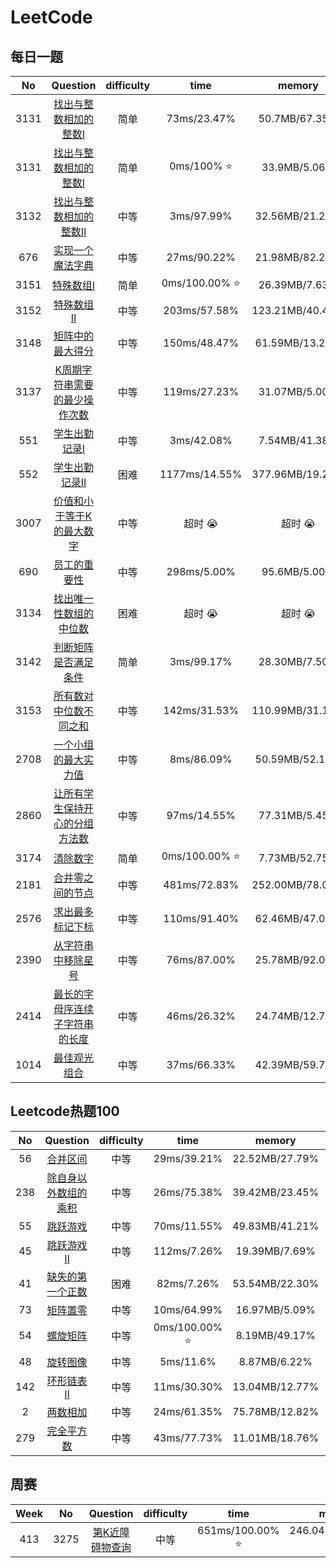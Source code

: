 <!--
 * @Author: LiQingCode 2535735432@qq.com
 * @Date: 2024-08-08 15:06:32
 * @LastEditors: LiQingCode 2535735432@qq.com
 * @LastEditTime: 2024-09-23 09:13:58
 * @FilePath: \code\LeetCode\README.md
 * @Description: 
 * 
 * Copyright (c) 2024 by LiQingCode, All Rights Reserved. 
-->
# LeetCode
## 每日一题

|No|Question|difficulty|time|memory|language|
|:--:|:--:|:--:|:--:|:--:|:--:|
|3131|[找出与整数相加的整数Ⅰ](JavaScript/addedInteger.js)|简单|73ms/23.47%|50.7MB/67.35%|javascript|
|3131|[找出与整数相加的整数Ⅰ](C++/addedInteger.cpp)|简单|0ms/100% :star: |33.9MB/5.06%|C++|
|3132|[找出与整数相加的整数Ⅱ](C++/minimunAddedInteger.cpp)|中等|3ms/97.99%|32.56MB/21.21%|C++|
|676|[实现一个魔法字典](C++/MagicDictionary.cpp)|中等|27ms/90.22%|21.98MB/82.22%|C++|
|3151|[特殊数组Ⅰ](C++/isArraySpecial.cpp)|简单|0ms/100.00% :star: |26.39MB/7.63%|C++|
|3152|[特殊数组Ⅱ](C++/isArraySpecial_plus.cpp)|中等|203ms/57.58%|123.21MB/40.46%|C++|
|3148|[矩阵中的最大得分](C++/maxScore.cpp)|中等|150ms/48.47%|61.59MB/13.22%|C++|
|3137|[K周期字符串需要的最少操作次数](C++/minimumOperationsToMakeKPeriodic.cpp)|中等|119ms/27.23%|31.07MB/5.00%|C++|
|551|[学生出勤记录Ⅰ](C++/checkRecord.cpp)|中等|3ms/42.08%|7.54MB/41.38%|C++|
|552|[学生出勤记录Ⅱ](C++/checkRecord2.cpp)|困难|1177ms/14.55%|377.96MB/19.25%|C++|
|3007|[价值和小于等于K的最大数字](C++/findMaximumNumber3007.cpp)|中等|超时 :sob: |超时 :sob: |C++|
|690|[员工的重要性](C++/getImportance.cpp)|中等|298ms/5.00%|95.6MB/5.00%|C++|
|3134|[找出唯一性数组的中位数](C++/medianOfUniquenessArray.cpp)|困难|超时 :sob: |超时 :sob: |C++|
|3142|[判断矩阵是否满足条件](C++/satisfiesConditions.cpp)|简单|3ms/99.17%|28.30MB/7.50%|C++|
|3153|[所有数对中位数不同之和](C++/sumDigitDifferences.cpp)|中等|142ms/31.53%|110.99MB/31.15%|C++|
|2708|[一个小组的最大实力值](C++/maxStrength.cpp)|中等|8ms/86.09%|50.59MB/52.17%|C++|
|2860|[让所有学生保持开心的分组方法数](C++/countWays.cpp)|中等|97ms/14.55%|77.31MB/5.45%|C++|
|3174|[清除数字](C++/clearDigits.cpp)|简单|0ms/100.00% :star: |7.73MB/52.75%|C++|
|2181|[合并零之间的节点](C++/mergeNodes.cpp)|中等|481ms/72.83%|252.00MB/78.00%|C++|
|2576|[求出最多标记下标](C++/maxNumOfMarkedIndices.cpp)|中等|110ms/91.40%|62.46MB/47.04%|C++|
|2390|[从字符串中移除星号](C++/removeStars.cpp)|中等|76ms/87.00%|25.78MB/92.09%|C++|
|2414|[最长的字母序连续子字符串的长度](C++/longestContinuousSubstring.cpp)|中等|46ms/26.32%|24.74MB/12.78%|C++|
|1014|[最佳观光组合](C++/maxScoreSightseeingPair.cpp)|中等|37ms/66.33%|42.39MB/59.75%|C++|

## Leetcode热题100

|No|Question|difficulty|time|memory|language|
|:--:|:--:|:--:|:--:|:--:|:--:|
|56|[合并区间](C++/merge.cpp)|中等|29ms/39.21%|22.52MB/27.79%|C++|
|238|[除自身以外数组的乘积](C++/productExceptSelf.cpp)|中等|26ms/75.38%|39.42MB/23.45%|C++|
|55|[跳跃游戏](C++/canJump.cpp)|中等|70ms/11.55%|49.83MB/41.21%|C++|
|45|[跳跃游戏Ⅱ](C++/jump.cpp)|中等|112ms/7.26%|19.39MB/7.69%|C++|
|41|[缺失的第一个正数](C++/firstMissingPositive.cpp)|困难|82ms/7.26%|53.54MB/22.30%|C++|
|73|[矩阵置零](C++/setZeroes.cpp)|中等|10ms/64.99%|16.97MB/5.09%|C++|
|54|[螺旋矩阵](C++/spiralOrder.cpp)|中等|0ms/100.00% :star: |8.19MB/49.17%|C++|
|48|[旋转图像](C++/rotate.cpp)|中等|5ms/11.6%|8.87MB/6.22%|C++|
|142|[环形链表Ⅱ](C++/detectCycle.cpp)|中等|11ms/30.30%|13.04MB/12.77%|C++|
|2|[两数相加](C++/addTwoNumbers.cpp)|中等|24ms/61.35%|75.78MB/12.82%|C++|
|279|[完全平方数](C++/numSquares.cpp)|中等|43ms/77.73%|11.01MB/18.76%|C++|

## 周赛
|Week|No|Question|difficulty|time|memory|language|
|:--:|:--:|:--:|:--:|:--:|:--:|:--:|
|413|3275|[第K近障碍物查询](C++/resultsArray.cpp)|中等|651ms/100.00% :star: |246.04MB/100.00% :star: |C++|